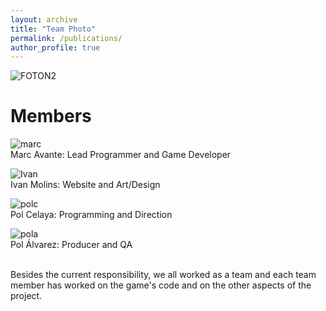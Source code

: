 ```yaml
---
layout: archive
title: "Team Photo"
permalink: /publications/
author_profile: true
---
```




![FOTON2](https://github.com/33games/website/assets/125653256/1b7ad724-8551-451d-8632-3aae04a52875)<br>




<html>
<head>
  <title>HTML Elements Reference</title>
</head>
<body>

<h1>Members</h1>

</body>
</html>



![marc](https://github.com/33games/website/assets/125653256/21a5af7d-7836-47a9-90f2-9d540b8a37b2)<br>
Marc Avante: Lead Programmer and Game Developer



![Ivan](https://github.com/33games/website/assets/125653256/04d08d79-adc9-4ad1-b7a0-fcbe9610b77a)<br>
Ivan Molins:  Website and Art/Design



![polc](https://github.com/33games/website/assets/125653256/e12046eb-dc9c-4c26-a281-d101ef51f860)<br>
Pol Celaya:  Programming and Direction



![pola](https://github.com/33games/website/assets/125653256/71e542e4-87e2-43b5-a4a1-0c8b510ebf77)<br>
Pol Álvarez:  Producer and QA 

<br>
Besides the current responsibility, we all worked as a team and each team member has worked on the game's code and on the other aspects of the project.

